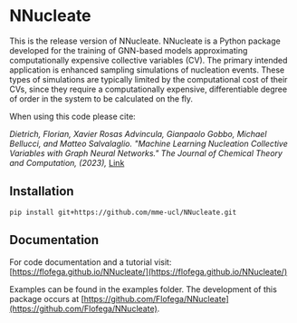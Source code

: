 # NNucleate

This is the release version of NNucleate. NNucleate is a Python package developed for the training of GNN-based models approximating computationally expensive collective variables (CV). The primary intended application is enhanced sampling simulations of nucleation events. These types of simulations are typically limited by the computational cost of their CVs, since they require a computationally expensive, differentiable degree of order in the system to be calculated on the fly. 

When using this code please cite: 

*Dietrich, Florian, Xavier Rosas Advincula, Gianpaolo Gobbo, Michael Bellucci, and Matteo Salvalaglio. "Machine Learning Nucleation Collective Variables with Graph Neural Networks." The Journal of Chemical Theory and Computation, (2023),* [Link](https://pubs.acs.org/doi/10.1021/acs.jctc.3c00722?ref=pdf)

## Installation

`pip install git+https://github.com/mme-ucl/NNucleate.git`

## Documentation
For code documentation and a tutorial visit:
[https://flofega.github.io/NNucleate/](https://flofega.github.io/NNucleate/)

Examples can be found in the examples folder.
The development of this package occurs at [https://github.com/Flofega/NNucleate](https://github.com/Flofega/NNucleate).
